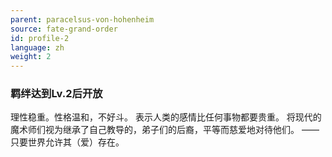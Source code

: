 ```yaml
---
parent: paracelsus-von-hohenheim
source: fate-grand-order
id: profile-2
language: zh
weight: 2
---
```


### 羁绊达到Lv.2后开放

理性稳重。性格温和，不好斗。
表示人类的感情比任何事物都要贵重。
将现代的魔术师们视为继承了自己教导的，弟子们的后裔，平等而慈爱地对待他们。
——只要世界允许其（爱）存在。
